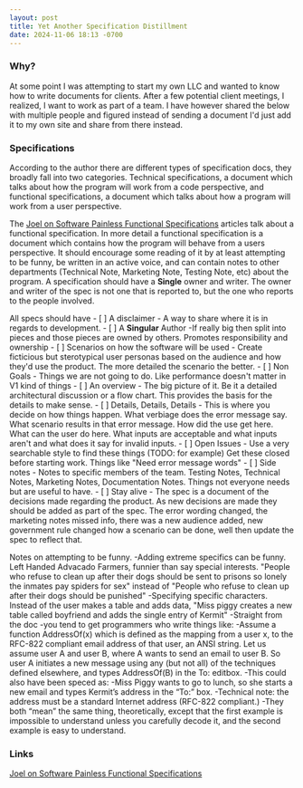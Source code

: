 ```yaml
---
layout: post
title: Yet Another Specification Distillment
date: 2024-11-06 18:13 -0700
---
```


### Why?
At some point I was attempting to start my own LLC and wanted to know how to write documents for clients. After a few potential client meetings, I realized, I want to work as part of a team. I have however shared the below with multiple people and figured instead of sending a document I'd just add it to my own site and share from there instead. 


### Specifications

According to the author there are different types of specification docs, they broadly fall into two categories. Technical specifications, a document which talks about how the program will work from a code perspective, and functional specifications, a document which talks about how a program will work from a user perspective. 

The [Joel on Software Painless Functional Specifications](https://www.joelonsoftware.com/2000/10/02/painless-functional-specifications-part-1-why-bother/) articles talk about a functional specification. In more detail a functional specification is a document which contains how the program will behave from a users perspective. It should encourage some reading of it by at least attempting to be funny, be written in an active voice, and can contain notes to other departments (Technical Note, Marketing Note, Testing Note, etc) about the program. A specification should have a **Single** owner and writer. The owner and writer of the spec is not one that is reported to, but the one who reports to the people involved. 

All specs should have
	- [ ] A disclaimer
			- A way to share where it is in regards to development.
	- [ ] A **Singular** Author
			-If really big then split into pieces and those pieces are owned by others. Promotes responsibility and ownership 
	- [ ] Scenarios on how the software will be used
			- Create ficticious but sterotypical user personas based on the audience and how they'd use the product. The more detailed the scenario the better. 
	- [ ] Non Goals
			- Things we are not going to do. Like performance doesn't matter in V1 kind of things
	- [ ] An overview
			- The big picture of it. Be it a detailed architectural discussion or a flow chart. This provides the basis for the details to make sense. 
	- [ ] Details, Details, Details
			- This is where you decide on how things happen. What verbiage does the error message say. What scenario results in that error message. How did the use get here. What can the user do here. What inputs are acceptable and what inputs aren't and what does it say for invalid inputs.
	- [ ] Open Issues
			- Use a very searchable style to find these things (TODO: for example) Get these closed before starting work. Things like "Need error message words"
	- [ ] Side notes
			- Notes to specific members of the team. Testing Notes, Technical Notes, Marketing Notes, Documentation Notes. Things not everyone needs but are useful to have. 
	- [ ] Stay alive
			- The spec is a document of the decisions made regarding the product. As new decisions are made they should be added as part of the spec. The error wording changed, the marketing notes missed info, there was a new audience added, new government rule changed how a scenario can be done, well then update the spec to reflect that. 

Notes on attempting to be funny. 
	-Adding extreme specifics can be funny. 
		Left Handed Advacado Farmers, funnier than say special interests. 
		"People who refuse to clean up after their dogs should be sent to prisons so lonely the inmates pay spiders for sex" instead of "People who refuse to clean up after their dogs should be punished"
	-Specifying specific characters.
		Instead of the user makes a table and adds data, "Miss piggy creates a new table called boyfriend and adds the single entry of Kermit"
	-Straight from the doc
		-you tend to get programmers who write things like: 
			-Assume a function AddressOf(x) which is defined as the mapping from a user x, to the RFC-822 compliant email address of that user, an ANSI string. Let us assume user A and user B, where A wants to send an email to user B. So user A initiates a new message using any (but not all) of the techniques defined elsewhere, and types AddressOf(B) in the To: editbox. 
		-This could also have been speced as: 
			-Miss Piggy wants to go to lunch, so she starts a new email and types Kermit’s address in the “To:” box. 
			-Technical note: the address must be a standard Internet address (RFC-822 compliant.) 
		-They both “mean” the same thing, theoretically, except that the first example is impossible to understand unless you carefully decode it, and the second example is easy to understand.


### Links

[Joel on Software Painless Functional Specifications](https://www.joelonsoftware.com/2000/10/02/painless-functional-specifications-part-1-why-bother/) 